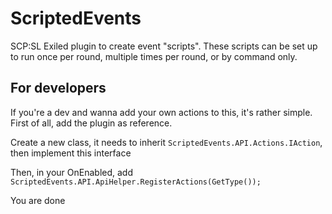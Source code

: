 # ScriptedEvents
SCP:SL Exiled plugin to create event "scripts". These scripts can be set up to run once per round, multiple times per round, or by command only.

## For developers
If you're a dev and wanna add your own actions to this, it's rather simple. First of all, add the plugin as reference.

Create a new class, it needs to inherit `ScriptedEvents.API.Actions.IAction`, then implement this interface

Then, in your OnEnabled, add `ScriptedEvents.API.ApiHelper.RegisterActions(GetType());`

You are done